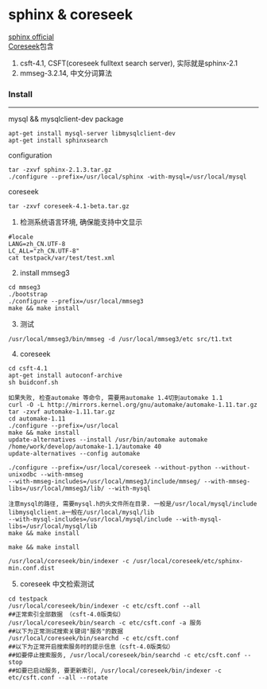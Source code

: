 sphinx & coreseek
==========
[sphinx official](http://sphinxsearch.com/)<br />
[Coreseek](http://coreseek.cn/)包含
1. csft-4.1, CSFT(coreseek fulltext search server), 实际就是sphinx-2.1
2. mmseg-3.2.14, 中文分词算法

### Install
-----------
mysql && mysqlclient-dev package
```
apt-get install mysql-server libmysqlclient-dev
apt-get install sphinxsearch
```

configuration
```
tar -zxvf sphinx-2.1.3.tar.gz 
./configure --prefix=/usr/local/sphinx -with-mysql=/usr/local/mysql
```

coreseek
```
tar -zxvf coreseek-4.1-beta.tar.gz
```
1. 检测系统语言环境, 确保能支持中文显示
```
#locale
LANG=zh_CN.UTF-8
LC_ALL="zh_CN.UTF-8"
cat testpack/var/test/test.xml
```
2. install mmseg3
```
cd mmseg3
./bootstrap
./configure --prefix=/usr/local/mmseg3
make && make install
```
3. 测试
```
/usr/local/mmseg3/bin/mmseg -d /usr/local/mmseg3/etc src/t1.txt
```
4. coreseek
```
cd csft-4.1
apt-get install autoconf-archive
sh buidconf.sh

如果失败, 检查automake 等命令, 需要用automake 1.4切到automake 1.1
curl -O -L http://mirrors.kernel.org/gnu/automake/automake-1.11.tar.gz
tar -zxvf automake-1.11.tar.gz
cd automake-1.11
./configure --prefix=/usr/local
make && make install
update-alternatives --install /usr/bin/automake automake /home/work/develop/automake-1.1/automake 40
update-alternatives --config automake

./configure --prefix=/usr/local/coreseek --without-python --without-unixodbc --with-mmseg
--with-mmseg-includes=/usr/local/mmseg3/include/mmseg/ --with-mmseg-libs=/usr/local/mmseg3/lib/ --with-mysql

注意mysql的路径, 需要mysql.h的头文件所在目录. 一般是/usr/local/mysql/include
libmysqlclient.a一般在/usr/local/mysql/lib
--with-mysql-includes=/usr/local/mysql/include --with-mysql-libs=/usr/local/mysql/lib
make && make install

make && make install

/usr/local/coreseek/bin/indexer -c /usr/local/coreseek/etc/sphinx-min.conf.dist
```

5. coreseek 中文检索测试
```
cd testpack
/usr/local/coreseek/bin/indexer -c etc/csft.conf --all
##正常索引全部数据 （csft-4.0版类似）
/usr/local/coreseek/bin/search -c etc/csft.conf -a 服务
##以下为正常测试搜索关键词"服务"的数据
/usr/local/coreseek/bin/searchd -c etc/csft.conf
##以下为正常开启搜索服务时的提示信息（csft-4.0版类似）
##如要停止搜索服务, /usr/local/coreseek/bin/searchd -c etc/csft.conf --stop
##如要已启动服务, 要更新索引, /usr/local/coreseek/bin/indexer -c etc/csft.conf --all --rotate
```
